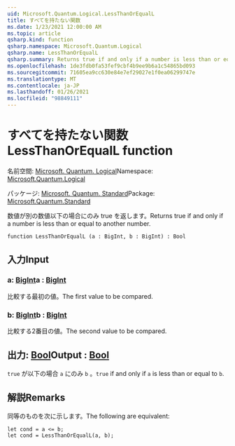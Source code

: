 ```yaml
---
uid: Microsoft.Quantum.Logical.LessThanOrEqualL
title: すべてを持たない関数
ms.date: 1/23/2021 12:00:00 AM
ms.topic: article
qsharp.kind: function
qsharp.namespace: Microsoft.Quantum.Logical
qsharp.name: LessThanOrEqualL
qsharp.summary: Returns true if and only if a number is less than or equal to another number.
ms.openlocfilehash: 1de3fdb0fa53fef9cbf4b9ee9b6a1c54865bd093
ms.sourcegitcommit: 71605ea9cc630e84e7ef29027e1f0ea06299747e
ms.translationtype: MT
ms.contentlocale: ja-JP
ms.lasthandoff: 01/26/2021
ms.locfileid: "98849111"
---
```

# <a name="lessthanorequall-function"></a><span data-ttu-id="0624e-102">すべてを持たない関数</span><span class="sxs-lookup"><span data-stu-id="0624e-102">LessThanOrEqualL function</span></span>

<span data-ttu-id="0624e-103">名前空間: [Microsoft. Quantum. Logical](xref:Microsoft.Quantum.Logical)</span><span class="sxs-lookup"><span data-stu-id="0624e-103">Namespace: [Microsoft.Quantum.Logical](xref:Microsoft.Quantum.Logical)</span></span>

<span data-ttu-id="0624e-104">パッケージ: [Microsoft. Quantum. Standard](https://nuget.org/packages/Microsoft.Quantum.Standard)</span><span class="sxs-lookup"><span data-stu-id="0624e-104">Package: [Microsoft.Quantum.Standard](https://nuget.org/packages/Microsoft.Quantum.Standard)</span></span>


<span data-ttu-id="0624e-105">数値が別の数値以下の場合にのみ true を返します。</span><span class="sxs-lookup"><span data-stu-id="0624e-105">Returns true if and only if a number is less than or equal to another number.</span></span>

```qsharp
function LessThanOrEqualL (a : BigInt, b : BigInt) : Bool
```


## <a name="input"></a><span data-ttu-id="0624e-106">入力</span><span class="sxs-lookup"><span data-stu-id="0624e-106">Input</span></span>

### <a name="a--bigint"></a><span data-ttu-id="0624e-107">a: [BigInt](xref:microsoft.quantum.lang-ref.bigint)</span><span class="sxs-lookup"><span data-stu-id="0624e-107">a : [BigInt](xref:microsoft.quantum.lang-ref.bigint)</span></span>

<span data-ttu-id="0624e-108">比較する最初の値。</span><span class="sxs-lookup"><span data-stu-id="0624e-108">The first value to be compared.</span></span>


### <a name="b--bigint"></a><span data-ttu-id="0624e-109">b: [BigInt](xref:microsoft.quantum.lang-ref.bigint)</span><span class="sxs-lookup"><span data-stu-id="0624e-109">b : [BigInt](xref:microsoft.quantum.lang-ref.bigint)</span></span>

<span data-ttu-id="0624e-110">比較する2番目の値。</span><span class="sxs-lookup"><span data-stu-id="0624e-110">The second value to be compared.</span></span>



## <a name="output--bool"></a><span data-ttu-id="0624e-111">出力: [Bool](xref:microsoft.quantum.lang-ref.bool)</span><span class="sxs-lookup"><span data-stu-id="0624e-111">Output : [Bool](xref:microsoft.quantum.lang-ref.bool)</span></span>

<span data-ttu-id="0624e-112">`true` が以下の場合 `a` にのみ `b` 。</span><span class="sxs-lookup"><span data-stu-id="0624e-112">`true` if and only if `a` is less than or equal to `b`.</span></span>

## <a name="remarks"></a><span data-ttu-id="0624e-113">解説</span><span class="sxs-lookup"><span data-stu-id="0624e-113">Remarks</span></span>

<span data-ttu-id="0624e-114">同等のものを次に示します。</span><span class="sxs-lookup"><span data-stu-id="0624e-114">The following are equivalent:</span></span>

```qsharp
let cond = a <= b;
let cond = LessThanOrEqualL(a, b);
```